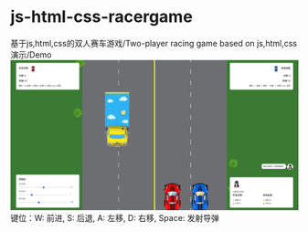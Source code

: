 # js-html-css-racergame
基于js,html,css的双人赛车游戏/Two-player racing game based on js,html,css
演示/Demo
![Raw GitHub Image](https://raw.githubusercontent.com/ikun9527z/js-html-css-racergame/master/DemoPictures.png)
键位：W: 前进, S: 后退, A: 左移, D: 右移, Space: 发射导弹
